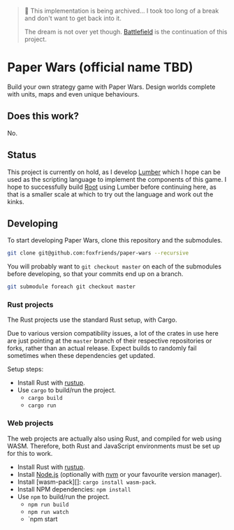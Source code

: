 >  This implementation is being archived... I took too long of a break and don't want to get
> back into it.
> 
> The dream is not over yet though.
> [Battlefield](https://github.com/foxfriends/battlefield) is the continuation of this project.

[Rust]: https://www.rust-lang.org/
[rustup]: https://rustup.rs/
[Node.js]: https://nodejs.org/en/
[nvm]: https://github.com/nvm-sh/nvm

# Paper Wars (official name TBD)

Build your own strategy game with Paper Wars. Design worlds complete with units, maps and even
unique behaviours.

## Does this work?

No.

## Status

This project is currently on hold, as I develop [Lumber](https://github.com/foxfriends/lumber)
which I hope can be used as the scripting language to implement the components of this game.
I hope to successfully build [Root](https://github.com/foxfriends/root) using Lumber before
continuing here, as that is a smaller scale at which to try out the language and work out the
kinks.

## Developing

To start developing Paper Wars, clone this repository and the submodules.

```bash
git clone git@github.com:foxfriends/paper-wars --recursive
```

You will probably want to `git checkout master` on each of the submodules before developing,
so that your commits end up on a branch.

```bash
git submodule foreach git checkout master
```

### Rust projects

The Rust projects use the standard Rust setup, with Cargo.

Due to various version compatibility issues, a lot of the crates in use here are just pointing at 
the `master` branch of their respective repositories or forks, rather than an actual release. Expect
builds to randomly fail sometimes when these dependencies get updated.

Setup steps:
*   Install Rust with [rustup][]. 
*   Use `cargo` to build/run the project.
    *   `cargo build`
    *   `cargo run`

### Web projects

The web projects are actually also using Rust, and compiled for web using WASM. Therefore, both
Rust and JavaScript environments must be set up for this to work.

*   Install Rust with [rustup][].
*   Install [Node.js][] (optionally with [nvm][] or your favourite version manager).
*   Install [wasm-pack][]: `cargo install wasm-pack`.
*   Install NPM dependencies: `npm install`
*   Use `npm` to build/run the project.
    *   `npm run build`
    *   `npm run watch`
    *   `npm start
